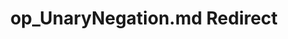 ---
title: op_UnaryNegation.md Redirect
redirect_to: /Pages/StereoKit/Vec3/op_UnaryNegation.html
---
